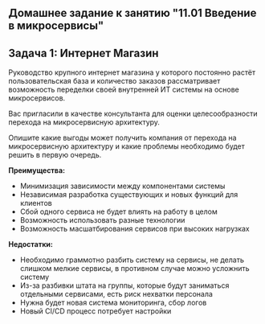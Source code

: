 ## Домашнее задание к занятию "11.01 Введение в микросервисы"

## Задача 1: Интернет Магазин

Руководство крупного интернет магазина у которого постоянно растёт пользовательская база и количество заказов рассматривает возможность переделки своей внутренней ИТ системы на основе микросервисов. 

Вас пригласили в качестве консультанта для оценки целесообразности перехода на микросервисную архитектуру. 

Опишите какие выгоды может получить компания от перехода на микросервисную архитектуру и какие проблемы необходимо будет решить в первую очередь.

**Преимущества:**

- Минимизация зависимости между компонентами системы
- Независимая разработка существующих и новых функций для клиентов
- Сбой одного сервиса не будет влиять на работу в целом
- Возможность использовать разные технологии 
- Возможность масшатбирования сервисов при высоких нагрузках

**Недостатки:**

- Необходимо граммотно разбить систему на сервисы, не делать слишком мелкие сервисы, в противном случае можно усложнить систему
- Из-за разбивки штата на группы, которые будут заниматься отдельными сервисами, есть риск нехватки персонала
- Нужна будет новая система мониторинга, сбор логов
- Новый CI/CD процесс потребует настройки
